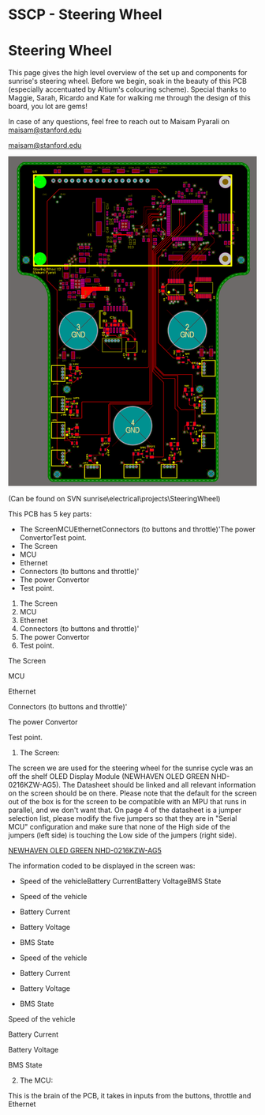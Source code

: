 # SSCP - Steering Wheel

# Steering Wheel

This page gives the high level overview of the set up and components for sunrise's steering wheel. Before we begin, soak in the beauty of this PCB (especially accentuated by Altium's colouring scheme). Special thanks to Maggie, Sarah, Ricardo and Kate for walking me through the design of this board, you lot are gems!

In case of any questions, feel free to reach out to Maisam Pyarali on maisam@stanford.edu

[ maisam@stanford.edu](mailto:maisam@stanford.edu)

![](../../../../assets/image_b61fd13237.png)

(Can be found on SVN sunrise\electrical\projects\SteeringWheel)

This PCB has 5 key parts:

* The ScreenMCUEthernetConnectors (to buttons and throttle)'The power ConvertorTest point.
* The Screen
* MCU
* Ethernet
* Connectors (to buttons and throttle)'
* The power Convertor
* Test point.

1. The Screen
2. MCU
3. Ethernet
4. Connectors (to buttons and throttle)'
5. The power Convertor
6. Test point.

The Screen

MCU

Ethernet

Connectors (to buttons and throttle)'

The power Convertor

Test point.

1. The Screen:

The screen we are used for the steering wheel for the sunrise cycle was an off the shelf OLED Display Module (NEWHAVEN OLED GREEN NHD-0216KZW-AG5). The Datasheet should be linked and all relevant information on the screen should be on there. Please note that the default for the screen out of the box is for the screen to be compatible with an MPU that runs in parallel, and we don't want that. On page 4 of the datasheet is a jumper selection list, please modify the five jumpers so that they are in "Serial MCU" configuration and make sure that none of the High side of the jumpers (left side) is touching the Low side of the jumpers (right side).

[NEWHAVEN OLED GREEN NHD-0216KZW-AG5](https://www.mouser.com/datasheet/2/291/NHD-0216KZW-AG5-35894.pdf)

The information coded to be displayed in the screen was:

* Speed of the vehicleBattery CurrentBattery VoltageBMS State
* Speed of the vehicle
* Battery Current
* Battery Voltage
* BMS State

* Speed of the vehicle
* Battery Current
* Battery Voltage
* BMS State

Speed of the vehicle

Battery Current

Battery Voltage

BMS State

2. The MCU:

This is the brain of the PCB, it takes in inputs from the buttons, throttle and Ethernet 

